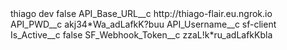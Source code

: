 <?xml version="1.0" encoding="UTF-8"?>
<CustomMetadata xmlns="http://soap.sforce.com/2006/04/metadata" xmlns:xsi="http://www.w3.org/2001/XMLSchema-instance" xmlns:xsd="http://www.w3.org/2001/XMLSchema">
    <label>thiago dev</label>
    <protected>false</protected>
    <values>
        <field>API_Base_URL__c</field>
        <value xsi:type="xsd:string">http://thiago-flair.eu.ngrok.io</value>
    </values>
    <values>
        <field>API_PWD__c</field>
        <value xsi:type="xsd:string">akj34*Wa_adLafkK?buu</value>
    </values>
    <values>
        <field>API_Username__c</field>
        <value xsi:type="xsd:string">sf-client</value>
    </values>
    <values>
        <field>Is_Active__c</field>
        <value xsi:type="xsd:boolean">false</value>
    </values>
    <values>
        <field>SF_Webhook_Token__c</field>
        <value xsi:type="xsd:string">zzaL!k*ru_adLafkKbla</value>
    </values>
</CustomMetadata>
